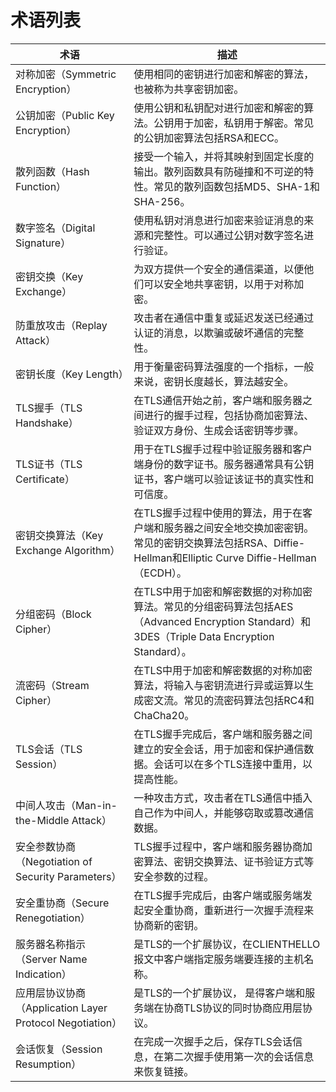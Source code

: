# 术语列表

| 术语                                               | 描述                                                         |
| -------------------------------------------------- | ------------------------------------------------------------ |
| 对称加密（Symmetric Encryption）                   | 使用相同的密钥进行加密和解密的算法，也被称为共享密钥加密。   |
| 公钥加密（Public Key Encryption）                  | 使用公钥和私钥配对进行加密和解密的算法。公钥用于加密，私钥用于解密。常见的公钥加密算法包括RSA和ECC。 |
| 散列函数（Hash Function）                          | 接受一个输入，并将其映射到固定长度的输出。散列函数具有防碰撞和不可逆的特性。常见的散列函数包括MD5、SHA-1和SHA-256。 |
| 数字签名（Digital Signature）                      | 使用私钥对消息进行加密来验证消息的来源和完整性。可以通过公钥对数字签名进行验证。 |
| 密钥交换（Key Exchange）                           | 为双方提供一个安全的通信渠道，以便他们可以安全地共享密钥，以用于对称加密。 |
| 防重放攻击（Replay Attack）                        | 攻击者在通信中重复或延迟发送已经通过认证的消息，以欺骗或破坏通信的完整性。 |
| 密钥长度（Key Length）                             | 用于衡量密码算法强度的一个指标，一般来说，密钥长度越长，算法越安全。 |
| TLS握手（TLS Handshake）                           | 在TLS通信开始之前，客户端和服务器之间进行的握手过程，包括协商加密算法、验证双方身份、生成会话密钥等步骤。 |
| TLS证书（TLS Certificate）                         | 用于在TLS握手过程中验证服务器和客户端身份的数字证书。服务器通常具有公钥证书，客户端可以验证该证书的真实性和可信度。 |
| 密钥交换算法（Key Exchange Algorithm）             | 在TLS握手过程中使用的算法，用于在客户端和服务器之间安全地交换加密密钥。常见的密钥交换算法包括RSA、Diffie-Hellman和Elliptic Curve Diffie-Hellman（ECDH）。 |
| 分组密码（Block Cipher）                           | 在TLS中用于加密和解密数据的对称加密算法。常见的分组密码算法包括AES（Advanced Encryption Standard）和3DES（Triple Data Encryption Standard）。 |
| 流密码（Stream Cipher）                            | 在TLS中用于加密和解密数据的对称加密算法，将输入与密钥流进行异或运算以生成密文流。常见的流密码算法包括RC4和ChaCha20。 |
| TLS会话（TLS Session）                             | 在TLS握手完成后，客户端和服务器之间建立的安全会话，用于加密和保护通信数据。会话可以在多个TLS连接中重用，以提高性能。 |
| 中间人攻击（Man-in-the-Middle Attack）             | 一种攻击方式，攻击者在TLS通信中插入自己作为中间人，并能够窃取或篡改通信数据。 |
| 安全参数协商（Negotiation of Security Parameters） | TLS握手过程中，客户端和服务器协商加密算法、密钥交换算法、证书验证方式等安全参数的过程。 |
|安全重协商（Secure Renegotiation）|在TLS握手完成后，由客户端或服务端发起安全重协商，重新进行一次握手流程来协商新的密钥。|
|服务器名称指示（Server Name Indication）|是TLS的一个扩展协议，在CLIENTHELLO报文中客户端指定服务端要连接的主机名称。|
|应用层协议协商（Application Layer Protocol Negotiation）|是TLS的一个扩展协议， 是得客户端和服务端在协商TLS协议的同时协商应用层协议。|
|会话恢复（Session Resumption）|在完成一次握手之后，保存TLS会话信息，在第二次握手使用第一次的会话信息来恢复链接。|


